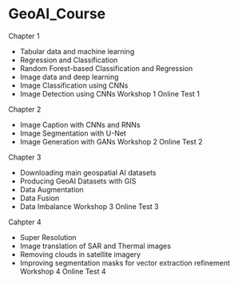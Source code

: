 # GeoAI_Course

Chapter 1
- Tabular data and machine learning
- Regression and Classification
- Random Forest-based Classification and Regression
- Image data and deep learning
- Image Classification using CNNs
- Image Detection using CNNs
Workshop 1
Online Test 1

Chapter 2
- Image Caption with CNNs and RNNs
- Image Segmentation with U-Net
- Image Generation with GANs
Workshop 2
Online Test 2

Chapter 3
- Downloading main geospatial AI datasets
- Producing GeoAI Datasets with GIS
- Data Augmentation
- Data Fusion
- Data Imbalance
Workshop 3
Online Test 3

Cahpter 4
- Super Resolution
- Image translation of SAR and Thermal images
- Removing clouds in satellite imagery
- Improving segmentation masks for vector extraction refinement
Workshop 4
Online Test 4
